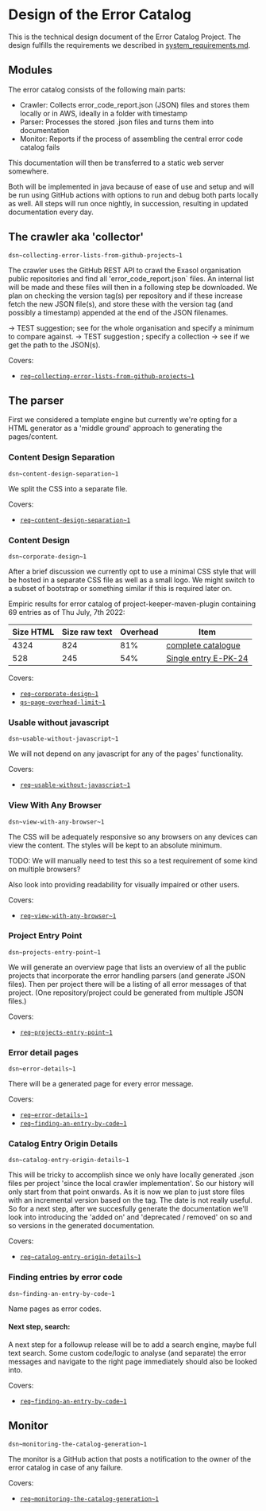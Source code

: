 # Design of the Error Catalog

This is the technical design document of the Error Catalog Project. The design fulfills the requirements we described in [system_requirements.md](system_requirements.md).

## Modules

The error catalog consists of the following main parts:

* Crawler: Collects error_code_report.json (JSON) files and stores them locally or in AWS, ideally in a folder with timestamp
* Parser: Processes the stored .json files and turns them into documentation
* Monitor: Reports if the process of assembling the central error code catalog fails

This documentation will then be transferred to a static web server somewhere.

Both will be implemented in java because of ease of use and setup and will be run using GitHub actions with options to run and debug both parts locally as well. All steps will run once nightly, in succession, resulting in updated documentation every day.

## The crawler aka 'collector'

`dsn~collecting-error-lists-from-github-projects~1`

The crawler uses the GitHub REST API to crawl the Exasol organisation public repositories and find all 'error_code_report.json` files. An internal list will be made and these files will then in a following step be downloaded. We plan on checking the version tag(s) per repository and if these increase fetch the new JSON file(s), and store these with the version tag (and possibly a timestamp) appended at the end of the JSON filenames.

-> TEST suggestion; see for the whole organisation and specify a minimum to compare against. -> TEST suggestion ; specify a collection -> see if we get the path to the JSON(s).

Covers:

* [`req~collecting-error-lists-from-github-projects~1`](system_requirements.md#collecting-error-lists-from-github-projects)

## The parser

First we considered a template engine but currently we're opting for a HTML generator as a 'middle ground' approach to generating the pages/content.

### Content Design Separation

`dsn~content-design-separation~1`

We split the CSS into a separate file.

Covers:

* [`req~content-design-separation~1`](system_requirements.md#content--design-separation)

### Content Design

`dsn~corporate-design~1`

After a brief discussion we currently opt to use a minimal CSS style that will be hosted in a separate CSS file as well as a small logo. We might switch to a subset of bootstrap or something similar if this is required later on.

Empiric results for error catalog of project-keeper-maven-plugin containing 69
entries as of Thu July, 7th 2022:

| Size HTML | Size raw text | Overhead | Item |
| --- | ---| --- | --- |
| 4324 | 824 | 81% | [complete catalogue](https://error-catalog.exasol.com/projects/project-keeper-maven-plugin.html) |
| 528 | 245 | 54% | [Single entry E-PK-24](https://error-catalog.exasol.com/error-codes/e-pk-24.html) |

Covers:

* [`req~corporate-design~1`](system_requirements.md#corporate-design)
* [`qs~page-overhead-limit~1`](system_requirements.md#page-overhead-limit)

### Usable without javascript

`dsn~usable-without-javascript~1`

We will not depend on any javascript for any of the pages' functionality.

Covers:

* [`req~usable-without-javascript~1`](system_requirements.md#usable-without-javascript)

### View With Any Browser

`dsn~view-with-any-browser~1`

The CSS will be adequately responsive so any browsers on any devices can view the content. The styles will be kept to an absolute minimum.

TODO: We will manually need to test this so a test requirement of some kind on multiple browsers?

Also look into providing readability for visually impaired or other users.

Covers:

* [`req~view-with-any-browser~1`](system_requirements.md#best-viewed-with-any-browser)

### Project Entry Point

`dsn~projects-entry-point~1`

We will generate an overview page that lists an overview of all the public projects that incorporate the error handling parsers (and generate JSON files). Then per project there will be a listing of all error messages of that project.
(One repository/project could be generated from multiple JSON files.)

Covers:

* [`req~projects-entry-point~1`](system_requirements.md#projects-entry-point)

### Error detail pages

`dsn~error-details~1`

There will be a generated page for every error message.

Covers:

* [`req~error-details~1`](system_requirements.md#error-details)
* [`req~finding-an-entry-by-code~1`](system_requirements.md#finding-an-entry-by-code)

### Catalog Entry Origin Details

`dsn~catalog-entry-origin-details~1`

This will be tricky to accomplish since we only have locally generated .json files per project 'since the local crawler implementation'. So our history will only start from that point onwards. As it is now we plan to just store files with an incremental version based on the tag. The date is not really useful. So for a next step, after we succesfully generate the documentation we'll look into introducing the 'added on' and 'deprecated / removed' on so and so versions in the generated documentation.

Covers:

* [`req~catalog-entry-origin-details~1`](system_requirements.md#catalog-entry-origin-details)

### Finding entries by error code

`dsn~finding-an-entry-by-code~1`

Name pages as error codes.

#### Next step, search:

A next step for a followup release will be to add a search engine, maybe full text search. Some custom code/logic to analyse (and separate) the error messages and navigate to the right page immediately should also be looked into.

Covers:

* [`req~finding-an-entry-by-code~1`](system_requirements.md#finding-an-entry-by-code)

## Monitor
`dsn~monitoring-the-catalog-generation~1`

The monitor is a GitHub action that posts a notification to the owner of the error catalog in case of any failure.

Covers:

* [`req~monitoring-the-catalog-generation~1`](system_requirements.md#monitoring-the-catalog-generation)